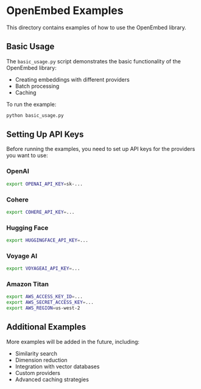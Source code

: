# OpenEmbed Examples

This directory contains examples of how to use the OpenEmbed library.

## Basic Usage

The `basic_usage.py` script demonstrates the basic functionality of the OpenEmbed library:

- Creating embeddings with different providers
- Batch processing
- Caching

To run the example:

```bash
python basic_usage.py
```

## Setting Up API Keys

Before running the examples, you need to set up API keys for the providers you want to use:

### OpenAI

```bash
export OPENAI_API_KEY=sk-...
```

### Cohere

```bash
export COHERE_API_KEY=...
```

### Hugging Face

```bash
export HUGGINGFACE_API_KEY=...
```

### Voyage AI

```bash
export VOYAGEAI_API_KEY=...
```

### Amazon Titan

```bash
export AWS_ACCESS_KEY_ID=...
export AWS_SECRET_ACCESS_KEY=...
export AWS_REGION=us-west-2
```

## Additional Examples

More examples will be added in the future, including:

- Similarity search
- Dimension reduction
- Integration with vector databases
- Custom providers
- Advanced caching strategies